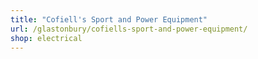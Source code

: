 ```yaml
---
title: "Cofiell's Sport and Power Equipment"
url: /glastonbury/cofiells-sport-and-power-equipment/
shop: electrical
---
```

